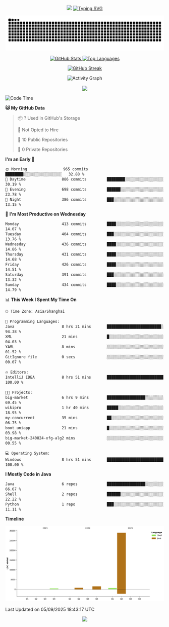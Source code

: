 <!-- -->

<p align="center">
<img src="https://capsule-render.vercel.app/api?type=waving&color=timeGradient&height=300&&section=header&text=HI%20THEME!&fontSize=90&fontAlign=50&fontAlignY=30&desc=I%20am%20AlfonsoKevin!&descAlign=50&descSize=30&descAlignY=60&animation=twinkling" />
    <a align="center" href="https://www.kaijavademo.top/"><img src="https://readme-typing-svg.demolab.com?font=Fira+Code&center=true&pause=1000&width=435&lines=Welcome+to+my+GitHub+profile+page!;%E6%AC%A2%E8%BF%8E%E6%9D%A5%E5%88%B0%E6%88%91%E7%9A%84GitHub%E4%B8%BB%E9%A1%B5%EF%BC%81" alt="Typing SVG" height=200 /> </a>
</p>
 <p align="center"><img src="https://raw.githubusercontent.com/AlfonsoKevin/AlfonsoKevin/output/github-contribution-grid-snake.svg"></p>

</p>


<p align="center" >
  <a href="https://github.com/AlfonsoKevin">  
    <img src="https://github-readme-stats.vercel.app/api/?username=AlfonsoKevin&layout=compact&border_radius=20" width="400"  alt="GitHub Stats" />
  </a>
  <a href="https://www.kaijavademo.top/">
    <img src="https://github-readme-stats.vercel.app/api/top-langs/?username=AlfonsoKevin&layout=compact&border_radius=20" width=400 alt="Top Languages"/>
  </a>
</p>


<p align="center">
    <a href="https://github.com/AlfonsoKevin">
    <img src="https://streak-stats.demolab.com?user=AlfonsoKevin&theme=transparent&hide_border=false%C2%A0%C2%A0%E5%81%87&short_numbers=false%C2%A0%C2%A0%E5%81%87&card_width=595&card_height=234" height="400"  alt="GitHub Streak" />
    </a>
</p>



<p align="center">
    <img width="800" src="https://github-readme-activity-graph.vercel.app/graph?username=AlfonsoKevin&theme=github-compact&hide_border=true&area=true&from=2024-06-01&to=2024-12-31&grid=false&custom_title=Activity%20Graph" alt="Activity Graph" title="Activity Graph" />
</p> 




<p align="center">
	<img align="center" src="https://skillicons.dev/icons?i=idea,java,mysql,redis,spring,rocket,html,css,js,react,linux,py,c,clion,docker,md,stackoverflow&theme=light" />    
</p>


<!--START_SECTION:waka-->
![Code Time](http://img.shields.io/badge/Code%20Time-211%20hrs%2048%20mins-blue)

**🐱 My GitHub Data** 

> 📦 ? Used in GitHub's Storage 
 > 
> 🚫 Not Opted to Hire
 > 
> 📜 10 Public Repositories 
 > 
> 🔑 0 Private Repositories 
 > 
**I'm an Early 🐤** 

```text
🌞 Morning                965 commits         ████████░░░░░░░░░░░░░░░░░   32.88 % 
🌆 Daytime                886 commits         ████████░░░░░░░░░░░░░░░░░   30.19 % 
🌃 Evening                698 commits         ██████░░░░░░░░░░░░░░░░░░░   23.78 % 
🌙 Night                  386 commits         ███░░░░░░░░░░░░░░░░░░░░░░   13.15 % 
```
📅 **I'm Most Productive on Wednesday** 

```text
Monday                   413 commits         ████░░░░░░░░░░░░░░░░░░░░░   14.07 % 
Tuesday                  404 commits         ███░░░░░░░░░░░░░░░░░░░░░░   13.76 % 
Wednesday                436 commits         ████░░░░░░░░░░░░░░░░░░░░░   14.86 % 
Thursday                 431 commits         ████░░░░░░░░░░░░░░░░░░░░░   14.68 % 
Friday                   426 commits         ████░░░░░░░░░░░░░░░░░░░░░   14.51 % 
Saturday                 391 commits         ███░░░░░░░░░░░░░░░░░░░░░░   13.32 % 
Sunday                   434 commits         ████░░░░░░░░░░░░░░░░░░░░░   14.79 % 
```


📊 **This Week I Spent My Time On** 

```text
🕑︎ Time Zone: Asia/Shanghai

💬 Programming Languages: 
Java                     8 hrs 21 mins       ████████████████████████░   94.38 % 
XML                      21 mins             █░░░░░░░░░░░░░░░░░░░░░░░░   04.03 % 
YAML                     8 mins              ░░░░░░░░░░░░░░░░░░░░░░░░░   01.52 % 
GitIgnore file           0 secs              ░░░░░░░░░░░░░░░░░░░░░░░░░   00.07 % 

🔥 Editors: 
IntelliJ IDEA            8 hrs 51 mins       █████████████████████████   100.00 % 

🐱‍💻 Projects: 
big-market               6 hrs 9 mins        █████████████████░░░░░░░░   69.45 % 
wikipro                  1 hr 40 mins        █████░░░░░░░░░░░░░░░░░░░░   18.95 % 
my-concurrent            35 mins             ██░░░░░░░░░░░░░░░░░░░░░░░   06.75 % 
boot_uniapp              21 mins             █░░░░░░░░░░░░░░░░░░░░░░░░   03.98 % 
big-market-240824-xfg-alg2 mins              ░░░░░░░░░░░░░░░░░░░░░░░░░   00.55 % 

💻 Operating System: 
Windows                  8 hrs 51 mins       █████████████████████████   100.00 % 
```

**I Mostly Code in Java** 

```text
Java                     6 repos             █████████████████░░░░░░░░   66.67 % 
Shell                    2 repos             ██████░░░░░░░░░░░░░░░░░░░   22.22 % 
Python                   1 repo              ███░░░░░░░░░░░░░░░░░░░░░░   11.11 % 
```



**Timeline**

![Lines of Code chart](https://raw.githubusercontent.com/AlfonsoKevin/AlfonsoKevin/main/assets/bar_graph.png)


 Last Updated on 05/09/2025 18:43:17 UTC
<!--END_SECTION:waka-->

<p align="center">
    <a href="https://github.com/AlfonsoKevin"></a><img src="https://img.shields.io/badge/GitHub-grey?logo=github" />
</p>

